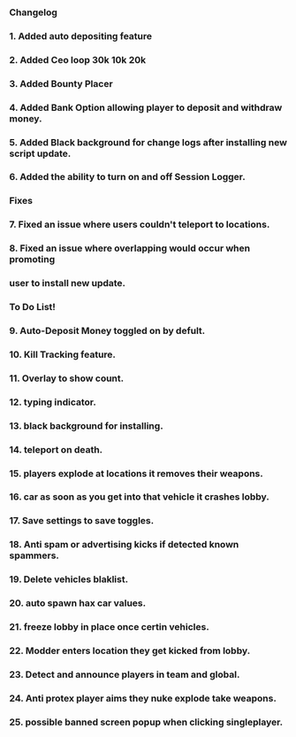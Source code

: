 ### Changelog
### 1. Added auto depositing feature
### 2. Added Ceo loop 30k 10k 20k
### 3. Added Bounty Placer
### 4. Added Bank Option allowing player to deposit and withdraw money.
### 5. Added Black background for change logs after installing new script update.
### 6. Added the ability to turn on and off Session Logger.
### Fixes
### 7. Fixed an issue where users couldn't teleport to locations.
### 8. Fixed an issue where overlapping would occur when promoting
### user to install new update.  
### To Do List!
### 9. Auto-Deposit Money toggled on by defult.
### 10. Kill Tracking feature.
### 11. Overlay to show count.
### 12. typing indicator.
### 13. black background for installing.
### 14. teleport on death.
### 15. players explode at locations it removes their weapons.
### 16. car as soon as you get into that vehicle it crashes lobby.
### 17. Save settings to save toggles.
### 18. Anti spam or advertising kicks if detected known spammers.
### 19. Delete vehicles blaklist.
### 20. auto spawn hax car values.
### 21. freeze lobby in place once certin vehicles.
### 22. Modder enters location they get kicked from lobby.
### 23. Detect and announce players in team and global.
### 24. Anti protex player aims they nuke explode take weapons.
### 25. possible banned screen popup when clicking singleplayer.

